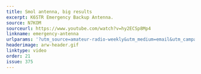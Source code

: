 ```yaml
---
title: Smol antenna, big results
excerpt: K6STR Emergency Backup Antenna.
source: N7KOM
sourceurl: https://www.youtube.com/watch?v=hy2ECSp8Mp4
linkname: emergency-antenna
urlparams: '?utm_source=amateur-radio-weekly&utm_medium=email&utm_campaign=newsletter'
headerimage: arw-header.gif
linktype: video
order: 21
issue: 375
---
```

